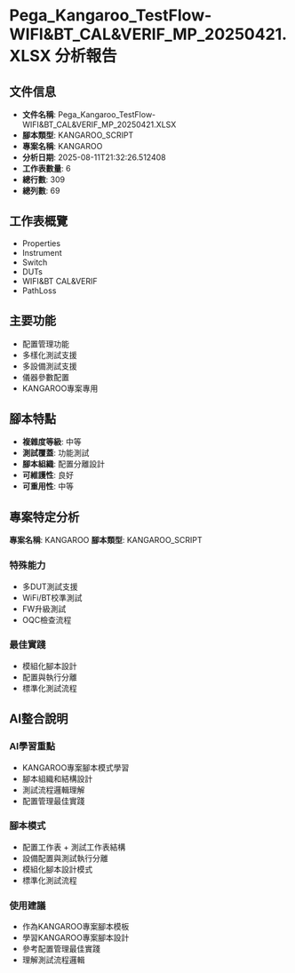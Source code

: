 # Pega_Kangaroo_TestFlow-WIFI&BT_CAL&VERIF_MP_20250421.XLSX 分析報告

## 文件信息

- **文件名稱**: Pega_Kangaroo_TestFlow-WIFI&BT_CAL&VERIF_MP_20250421.XLSX
- **腳本類型**: KANGAROO_SCRIPT
- **專案名稱**: KANGAROO
- **分析日期**: 2025-08-11T21:32:26.512408
- **工作表數量**: 6
- **總行數**: 309
- **總列數**: 69

## 工作表概覽

- Properties
- Instrument
- Switch
- DUTs
- WIFI&BT CAL&VERIF
- PathLoss

## 主要功能

- 配置管理功能
- 多樣化測試支援
- 多設備測試支援
- 儀器參數配置
- KANGAROO專案專用

## 腳本特點

- **複雜度等級**: 中等
- **測試覆蓋**: 功能測試
- **腳本組織**: 配置分離設計
- **可維護性**: 良好
- **可重用性**: 中等

## 專案特定分析

**專案名稱**: KANGAROO
**腳本類型**: KANGAROO_SCRIPT

### 特殊能力
- 多DUT測試支援
- WiFi/BT校準測試
- FW升級測試
- OQC檢查流程

### 最佳實踐
- 模組化腳本設計
- 配置與執行分離
- 標準化測試流程

## AI整合說明

### AI學習重點
- KANGAROO專案腳本模式學習
- 腳本組織和結構設計
- 測試流程邏輯理解
- 配置管理最佳實踐

### 腳本模式
- 配置工作表 + 測試工作表結構
- 設備配置與測試執行分離
- 模組化腳本設計模式
- 標準化測試流程

### 使用建議
- 作為KANGAROO專案腳本模板
- 學習KANGAROO專案腳本設計
- 參考配置管理最佳實踐
- 理解測試流程邏輯
